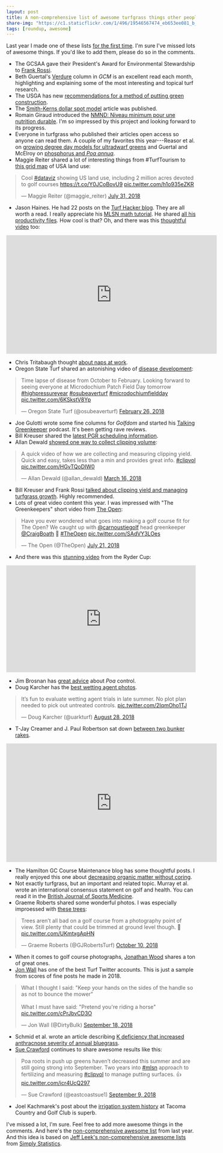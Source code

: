 ```yaml
---
layout: post
title: A non-comprehensive list of awesome turfgrass things other people did this year
share-img: "https://c1.staticflickr.com/1/496/19546567474_eb653ee081_b_d.jpg"
tags: [roundup, awesome]
---
```


Last year I made one of these lists [for the first time](https://www.asianturfgrass.com/2017-12-24-a-non-comprehensive-list-of-awesome-things-other-people-did-in-turfgrass-this-year/). I'm sure I've missed lots of awesome things. If you'd like to add them, please do so in the comments.

* The GCSAA gave their President's Award for Environmental Stewardship to [Frank Rossi](https://www.gcmonline.com/course/environment/news/frank-rossi).
* Beth Guertal's [Verdure](https://www.gcmonline.com/tags?taxonomy=tags&propertyName=tags&taxon=verdure) column in *GCM* is an excellent read each month, highlighting and explaining some of the most interesting and topical turf research.
* The USGA has new [recommendations for a method of putting green construction](http://archive.lib.msu.edu/tic/usgamisc/monos/2018recommendationsmethodputtinggreen.pdf).
* The [Smith-Kerns dollar spot model](https://journals.plos.org/plosone/article?id=10.1371/journal.pone.0194216) article was published.
* Romain Giraud introduced the [NMND: Niveau minimum pour une nutrition durable](http://cliniquedugazon.fr/index.php/2018/10/19/nmnd-niveau-minimum-pour-une-nutrition-durable-des-greens-de-golf/). I'm so impressed by this project and looking forward to its progress.
* Everyone in turfgrass who published their articles open access so anyone can read them. A couple of my favorites this year---Reasor et al. on [growing degree day models for ultradwarf greens](https://dl.sciencesocieties.org/publications/cs/abstracts/58/4/1801) and Guertal and McElroy on [phosphorus and *Poa annua*](https://dl.sciencesocieties.org/publications/aj/abstracts/110/6/2165).
* Maggie Reiter shared a lot of interesting things from #TurfTourism to [this grid map](https://twitter.com/maggie_reiter/status/1024344933090484225) of USA land use:

<blockquote class="twitter-tweet" data-lang="en"><p lang="en" dir="ltr">Cool <a href="https://twitter.com/hashtag/dataviz?src=hash&amp;ref_src=twsrc%5Etfw">#dataviz</a> showing US land use, including 2 million acres devoted to golf courses <a href="https://t.co/Y0JCoBovU9">https://t.co/Y0JCoBovU9</a> <a href="https://t.co/h1o935eZKR">pic.twitter.com/h1o935eZKR</a></p>&mdash; Maggie Reiter (@maggie_reiter) <a href="https://twitter.com/maggie_reiter/status/1024344933090484225?ref_src=twsrc%5Etfw">July 31, 2018</a></blockquote>
<script async src="https://platform.twitter.com/widgets.js" charset="utf-8"></script>

* Jason Haines. He had 22 posts on the [Turf Hacker blog](http://www.turfhacker.com/). They are all worth a read. I really appreciate his [MLSN math tutorial](http://www.turfhacker.com/2018/03/mlsn-math-step-by-step.html). He shared [all his productivity files](http://www.turfhacker.com/p/jasons-productivity-file.html). How cool is that? Oh, and there was this [thoughtful video](https://youtu.be/qylXG7HWwj8) too: 

<iframe width="560" height="315" src="https://www.youtube.com/embed/qylXG7HWwj8" frameborder="0" allow="accelerometer; autoplay; encrypted-media; gyroscope; picture-in-picture" allowfullscreen></iframe>

* Chris Tritabaugh thought [about naps at work](https://twitter.com/ct_turf/status/965798089327038464). 
* Oregon State Turf shared an astonishing video of [disease development](https://twitter.com/osubeaverturf/status/968174113805053953):

<blockquote class="twitter-tweet" data-lang="en"><p lang="en" dir="ltr">Time lapse of disease from October to February. Looking forward to seeing everyone at Microdochium Patch Field Day tomorrow <a href="https://twitter.com/hashtag/highpressureyear?src=hash&amp;ref_src=twsrc%5Etfw">#highpressureyear</a> <a href="https://twitter.com/hashtag/osubeaverturf?src=hash&amp;ref_src=twsrc%5Etfw">#osubeaverturf</a> <a href="https://twitter.com/hashtag/microdochiumfieldday?src=hash&amp;ref_src=twsrc%5Etfw">#microdochiumfieldday</a> <a href="https://t.co/6KSkstV8Yp">pic.twitter.com/6KSkstV8Yp</a></p>&mdash; Oregon State Turf (@osubeaverturf) <a href="https://twitter.com/osubeaverturf/status/968174113805053953?ref_src=twsrc%5Etfw">February 26, 2018</a></blockquote>
<script async src="https://platform.twitter.com/widgets.js" charset="utf-8"></script>

* Joe Gulotti wrote some fine columns for *Golfdom* and started his [Talking Greenkeeper](https://itunes.apple.com/us/podcast/the-talking-greenkeeper/id1435947281?mt=2#episodeGuid=9a57de3fbe4448fb94e71d0572fc7783) podcast. It's been getting rave reviews.
* Bill Kreuser shared the [latest PGR scheduling information](https://youtu.be/XbNv5WKcMvM).
* Allan Dewald [showed one way to collect clipping volume](https://twitter.com/allan_dewald/status/974735331500027904):

<blockquote class="twitter-video" data-lang="en"><p lang="en" dir="ltr">A quick video of how we are collecting and measuring clipping yield. Quick and easy, takes less than a min and provides great info. <a href="https://twitter.com/hashtag/clipvol?src=hash&amp;ref_src=twsrc%5Etfw">#clipvol</a> <a href="https://t.co/HGvTQoDIW0">pic.twitter.com/HGvTQoDIW0</a></p>&mdash; Allan Dewald (@allan_dewald) <a href="https://twitter.com/allan_dewald/status/974735331500027904?ref_src=twsrc%5Etfw">March 16, 2018</a></blockquote>
<script async src="https://platform.twitter.com/widgets.js" charset="utf-8"></script>

* Bill Kreuser and Frank Rossi [talked about clipping yield and managing turfgrass growth](http://www.turfnet.com/blog/4/entry-1588-dr-bill-kreuser-clipping-yield-and-managing-turfgrass-growth/). Highly recommended.
* Lots of great video content this year. I was impressed with "The Greenkeepers" short video from [The Open](https://twitter.com/TheOpen/status/1020611298353188865):

<blockquote class="twitter-tweet" data-lang="en"><p lang="en" dir="ltr">Have you ever wondered what goes into making a golf course fit for The Open? We caught up with <a href="https://twitter.com/carnoustiegolf?ref_src=twsrc%5Etfw">@carnoustiegolf</a> head greenkeeper <a href="https://twitter.com/CraigBoath?ref_src=twsrc%5Etfw">@CraigBoath</a> 🚜 <a href="https://twitter.com/hashtag/TheOpen?src=hash&amp;ref_src=twsrc%5Etfw">#TheOpen</a> <a href="https://t.co/SAdVY3LOes">pic.twitter.com/SAdVY3LOes</a></p>&mdash; The Open (@TheOpen) <a href="https://twitter.com/TheOpen/status/1020611298353188865?ref_src=twsrc%5Etfw">July 21, 2018</a></blockquote>
<script async src="https://platform.twitter.com/widgets.js" charset="utf-8"></script>

* And there was this [stunning video](https://vimeo.com/303374541) from the Ryder Cup:

<div style="padding:56.25% 0 0 0;position:relative;"><iframe src="https://player.vimeo.com/video/303374541?title=0&byline=0&portrait=0" style="position:absolute;top:0;left:0;width:100%;height:100%;" frameborder="0" webkitallowfullscreen mozallowfullscreen allowfullscreen></iframe></div><script src="https://player.vimeo.com/api/player.js"></script>

* Jim Brosnan has [great advice](https://medium.com/@UTTurfWeeds/preparing-for-poa-8b2afaa48da5) about *Poa* control.
* Doug Karcher has the [best wetting agent photos](https://twitter.com/uarkturf/status/1034427142707335168).

<blockquote class="twitter-tweet" data-lang="en"><p lang="en" dir="ltr">It’s fun to evaluate wetting agent trials in late summer.  No plot plan needed to pick out untreated controls. <a href="https://t.co/2IqmOho1TJ">pic.twitter.com/2IqmOho1TJ</a></p>&mdash; Doug Karcher (@uarkturf) <a href="https://twitter.com/uarkturf/status/1034427142707335168?ref_src=twsrc%5Etfw">August 28, 2018</a></blockquote>
<script async src="https://platform.twitter.com/widgets.js" charset="utf-8"></script>

* T-Jay Creamer and J. Paul Robertson sat down [between two bunker rakes](https://youtu.be/uh31TUchm5k).

<iframe width="560" height="315" src="https://www.youtube.com/embed/uh31TUchm5k?rel=0" frameborder="0" allow="autoplay; encrypted-media" allowfullscreen></iframe>

* The Hamilton GC Course Maintenance blog has some thoughtful posts. I really enjoyed this one about [decreasing organic matter without coring](https://hamiltongcmaintenance.blogspot.com/2018/08/organic-matter-and-other-geeky-stuff.html).
* Not exactly turfgrass, but an important and related topic. Murray et al. wrote an international consensus statement on golf and health. You can read it in the [British Journal of Sports Medicine](https://bjsm.bmj.com/content/early/2018/08/20/bjsports-2018-099509).
* Graeme Roberts shared some wonderful photos. I was especially improessed with [these trees](https://twitter.com/GJRobertsTurf/status/1050049326150500352):

<blockquote class="twitter-tweet" data-lang="en"><p lang="en" dir="ltr">Trees aren’t all bad on a golf course from a photography point of view. Still plenty that could be trimmed at ground level though. 🌲 <a href="https://t.co/UKmtxgApHN">pic.twitter.com/UKmtxgApHN</a></p>&mdash; Graeme Roberts (@GJRobertsTurf) <a href="https://twitter.com/GJRobertsTurf/status/1050049326150500352?ref_src=twsrc%5Etfw">October 10, 2018</a></blockquote>
<script async src="https://platform.twitter.com/widgets.js" charset="utf-8"></script>

* When it comes to golf course photographs, [Jonathan Wood](https://twitter.com/jonwood1978) shares a ton of great ones.
* [Jon Wall](https://twitter.com/DirtyBulk) has one of the best Turf Twitter accounts. This is just a sample from scores of fine posts he made in 2018. 

<blockquote class="twitter-tweet" data-lang="en"><p lang="en" dir="ltr">What I thought I said:   &quot;Keep your hands on the sides of the handle so as not to bounce the mower&quot;<br><br>What I must have said:  &quot;Pretend you&#39;re riding a horse&quot; <a href="https://t.co/cPrJbvCD3O">pic.twitter.com/cPrJbvCD3O</a></p>&mdash; Jon Wall (@DirtyBulk) <a href="https://twitter.com/DirtyBulk/status/1041981901722939392?ref_src=twsrc%5Etfw">September 18, 2018</a></blockquote>
<script async src="https://platform.twitter.com/widgets.js" charset="utf-8"></script>

* Schmid et al. wrote an article describing [K deficiency that increased anthracnose severity of annual bluegrass](https://dl.sciencesocieties.org/publications/aj/abstracts/0/0/agronj2018.03.0147?access=0&view=article).
* [Sue Crawford](https://twitter.com/eastcoastsue1) continues to share awesome results like this:

<blockquote class="twitter-tweet" data-lang="en"><p lang="en" dir="ltr">Poa roots in push up greens haven’t decreased this summer and are still going strong into September. Two years into <a href="https://twitter.com/hashtag/mlsn?src=hash&amp;ref_src=twsrc%5Etfw">#mlsn</a> approach to fertilizing and measuring <a href="https://twitter.com/hashtag/clipvol?src=hash&amp;ref_src=twsrc%5Etfw">#clipvol</a> to manage putting surfaces. 👍 <a href="https://t.co/icr4UcQ297">pic.twitter.com/icr4UcQ297</a></p>&mdash; Sue Crawford (@eastcoastsue1) <a href="https://twitter.com/eastcoastsue1/status/1038852343360565248?ref_src=twsrc%5Etfw">September 9, 2018</a></blockquote>
<script async src="https://platform.twitter.com/widgets.js" charset="utf-8"></script>

* Joel Kachmarek's post about the [irrigation system history](http://www.tacomaturf.net/2018/08/the-irrigation-system-history.html) at Tacoma Country and Golf Club is superb.

I've missed a lot, I'm sure. Feel free to add more awesome things in the comments. And here's the [non-comprehensive awesome list](https://www.asianturfgrass.com/2017-12-24-a-non-comprehensive-list-of-awesome-things-other-people-did-in-turfgrass-this-year/) from last year. And this idea is based on [Jeff Leek's non-comprehensive awesome lists](https://simplystatistics.org/2017/12/20/a-non-comprehensive-list-of-awesome-things-other-people-did-in-2017/) from [Simply Statistics](https://simplystatistics.org/).








